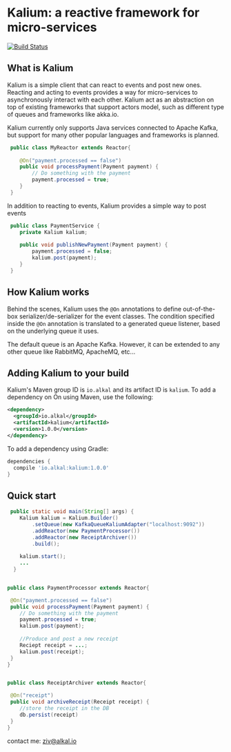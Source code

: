# Kalium: a reactive framework for micro-services
[![Build Status](https://travis-ci.org/alkal-io/kalium.svg?branch=master)](https://travis-ci.org/alkal-io/kalium)

## What is Kalium
Kalium is a simple client that can react to events and post new ones. Reacting and acting to events provides a way for micro-services to asynchronously interact with each other. 
Kalium act as an abstraction on top of existing frameworks that support actors model, such as different type of queues and frameworks like akka.io.


Kalium currently only supports Java services connected to Apache Kafka, but support for many other popular languages and frameworks is planned.


``` java
 public class MyReactor extends Reactor{
    
    @On("payment.processed == false")
    public void processPayment(Payment payment) {
        // Do something with the payment
        payment.processed = true;
    }
 }
```

In addition to reacting to events, Kalium provides a simple way to post events
``` java
 public class PaymentService {
    private Kalium kalium;    
    
    public void publishNewPayment(Payment payment) {
        payment.processed = false;
        kalium.post(payment);
    }
 }
```

## How Kalium works
Behind the scenes, Kalium uses the ```@On``` annotations to define out-of-the-box serializer/de-serializer for the event classes. The condition specified inside the ```@On``` annotation is translated to a generated queue listener,  based on the underlying queue it uses.

The default queue is an Apache Kafka. However, it can be extended to any other queue like RabbitMQ, ApacheMQ, etc...
## Adding Kalium to your build

Kalium's Maven group ID is `io.alkal` and its artifact ID is `kalium`.
To add a dependency on On using Maven, use the following:

```xml
<dependency>
  <groupId>io.alkal</groupId>
  <artifactId>kalium</artifactId>
  <version>1.0.0</version>
</dependency>
```

To add a dependency using Gradle:

```gradle
dependencies {
  compile 'io.alkal:kalium:1.0.0'
}
```

## Quick start
``` java
 public static void main(String[] args) {
    Kalium kalium = Kalium.Builder()
        .setQueue(new KafkaQueueKaliumAdapter("localhost:9092"))
        .addReactor(new PaymentProcessor())
        .addReactor(new ReceiptArchiver())
        .build();
        
    kalium.start();
    ...
  }
```


``` java

public class PaymentProcessor extends Reactor{

 @On("payment.processed == false")
 public void processPayment(Payment payment) {
    // Do something with the payment
    payment.processed = true;
    kalium.post(payment);
    
    //Produce and post a new receipt
    Reciept receipt = ...;
    kalium.post(receipt);
 }
}
```
``` java

public class ReceiptArchiver extends Reactor{

 @On("receipt")
 public void archiveReceipt(Receipt receipt) {
    //store the receipt in the DB
    db.persist(receipt)
 }
}
```

contact me: ziv@alkal.io
